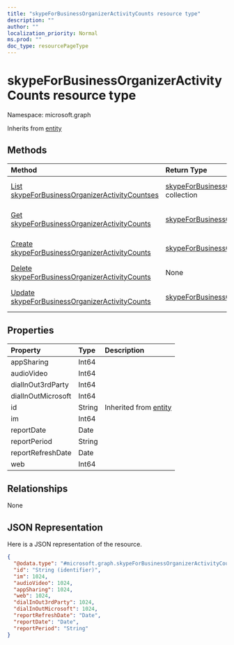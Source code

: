 ```yaml
---
title: "skypeForBusinessOrganizerActivityCounts resource type"
description: ""
author: ""
localization_priority: Normal
ms.prod: ""
doc_type: resourcePageType
---
```


# skypeForBusinessOrganizerActivityCounts resource type


Namespace: microsoft.graph




Inherits from [entity](../resources/entity.md)

## Methods
|Method|Return Type|Description|
|:---|:---|:---|
|[List skypeForBusinessOrganizerActivityCountses](../api/skypeforbusinessorganizeractivitycounts-list.md)|[skypeForBusinessOrganizerActivityCounts](../resources/skypeforbusinessorganizeractivitycounts.md) collection|List properties and relationships of the [skypeForBusinessOrganizerActivityCounts](../resources/skypeforbusinessorganizeractivitycounts.md) objects.|
|[Get skypeForBusinessOrganizerActivityCounts](../api/skypeforbusinessorganizeractivitycounts-get.md)|[skypeForBusinessOrganizerActivityCounts](../resources/skypeforbusinessorganizeractivitycounts.md)|Read properties and relationships of the [skypeForBusinessOrganizerActivityCounts](../resources/skypeforbusinessorganizeractivitycounts.md) object.|
|[Create skypeForBusinessOrganizerActivityCounts](../api/skypeforbusinessorganizeractivitycounts-create.md)|[skypeForBusinessOrganizerActivityCounts](../resources/skypeforbusinessorganizeractivitycounts.md)|Create a new [skypeForBusinessOrganizerActivityCounts](../resources/skypeforbusinessorganizeractivitycounts.md) object.|
|[Delete skypeForBusinessOrganizerActivityCounts](../api/skypeforbusinessorganizeractivitycounts-delete.md)|None|Deletes a [skypeForBusinessOrganizerActivityCounts](../resources/skypeforbusinessorganizeractivitycounts.md).|
|[Update skypeForBusinessOrganizerActivityCounts](../api/skypeforbusinessorganizeractivitycounts-update.md)|[skypeForBusinessOrganizerActivityCounts](../resources/skypeforbusinessorganizeractivitycounts.md)|Update the properties of a [skypeForBusinessOrganizerActivityCounts](../resources/skypeforbusinessorganizeractivitycounts.md) object.|

## Properties
|Property|Type|Description|
|:---|:---|:---|
|appSharing|Int64||
|audioVideo|Int64||
|dialInOut3rdParty|Int64||
|dialInOutMicrosoft|Int64||
|id|String| Inherited from [entity](../resources/entity.md)|
|im|Int64||
|reportDate|Date||
|reportPeriod|String||
|reportRefreshDate|Date||
|web|Int64||

## Relationships
None

## JSON Representation
Here is a JSON representation of the resource.
<!-- {
  "blockType": "resource",
  "keyProperty": "id",
  "@odata.type": "microsoft.graph.skypeForBusinessOrganizerActivityCounts",
  "baseType": "microsoft.graph.entity",
  "openType": false
}
-->
``` json
{
  "@odata.type": "#microsoft.graph.skypeForBusinessOrganizerActivityCounts",
  "id": "String (identifier)",
  "im": 1024,
  "audioVideo": 1024,
  "appSharing": 1024,
  "web": 1024,
  "dialInOut3rdParty": 1024,
  "dialInOutMicrosoft": 1024,
  "reportRefreshDate": "Date",
  "reportDate": "Date",
  "reportPeriod": "String"
}
```

